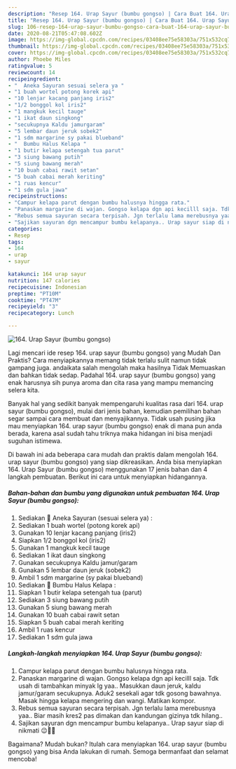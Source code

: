 ```yaml
---
description: "Resep 164. Urap Sayur (bumbu gongso) | Cara Buat 164. Urap Sayur (bumbu gongso) Yang Lezat Sekali"
title: "Resep 164. Urap Sayur (bumbu gongso) | Cara Buat 164. Urap Sayur (bumbu gongso) Yang Lezat Sekali"
slug: 106-resep-164-urap-sayur-bumbu-gongso-cara-buat-164-urap-sayur-bumbu-gongso-yang-lezat-sekali
date: 2020-08-21T05:47:08.602Z
image: https://img-global.cpcdn.com/recipes/03408ee75e58303a/751x532cq70/164-urap-sayur-bumbu-gongso-foto-resep-utama.jpg
thumbnail: https://img-global.cpcdn.com/recipes/03408ee75e58303a/751x532cq70/164-urap-sayur-bumbu-gongso-foto-resep-utama.jpg
cover: https://img-global.cpcdn.com/recipes/03408ee75e58303a/751x532cq70/164-urap-sayur-bumbu-gongso-foto-resep-utama.jpg
author: Phoebe Miles
ratingvalue: 5
reviewcount: 14
recipeingredient:
- "  Aneka Sayuran sesuai selera ya "
- "1 buah wortel potong korek api"
- "10 lenjar kacang panjang iris2"
- "1/2 bonggol kol iris2"
- "1 mangkuk kecil tauge"
- "1 ikat daun singkong"
- "secukupnya Kaldu jamurgaram"
- "5 lembar daun jeruk sobek2"
- "1 sdm margarine sy pakai blueband"
- "  Bumbu Halus Kelapa "
- "1 butir kelapa setengah tua parut"
- "3 siung bawang putih"
- "5 siung bawang merah"
- "10 buah cabai rawit setan"
- "5 buah cabai merah keriting"
- "1 ruas kencur"
- "1 sdm gula jawa"
recipeinstructions:
- "Campur kelapa parut dengan bumbu halusnya hingga rata."
- "Panaskan margarine di wajan. Gongso kelapa dgn api kecilll saja. Tdk usah di tambahkan minyak lg yaa.. Masukkan daun jeruk, kaldu jamur/garam secukupnya. Aduk2 sesekali agar tdk gosong bawahnya. Masak hingga kelapa mengering dan wangi. Matikan kompor."
- "Rebus semua sayuran secara terpisah. Jgn terlalu lama merebusnya yaa.. Biar masih kres2 pas dimakan dan kandungan gizinya tdk hilang.."
- "Sajikan sayuran dgn mencampur bumbu kelapanya.. Urap sayur siap di nikmati 😉👍🏻"
categories:
- Resep
tags:
- 164
- urap
- sayur

katakunci: 164 urap sayur 
nutrition: 147 calories
recipecuisine: Indonesian
preptime: "PT10M"
cooktime: "PT47M"
recipeyield: "3"
recipecategory: Lunch

---
```



![164. Urap Sayur (bumbu gongso)](https://img-global.cpcdn.com/recipes/03408ee75e58303a/751x532cq70/164-urap-sayur-bumbu-gongso-foto-resep-utama.jpg)

Lagi mencari ide resep 164. urap sayur (bumbu gongso) yang Mudah Dan Praktis? Cara menyiapkannya memang tidak terlalu sulit namun tidak gampang juga. andaikata salah mengolah maka hasilnya Tidak Memuaskan dan bahkan tidak sedap. Padahal 164. urap sayur (bumbu gongso) yang enak harusnya sih punya aroma dan cita rasa yang mampu memancing selera kita.



Banyak hal yang sedikit banyak mempengaruhi kualitas rasa dari 164. urap sayur (bumbu gongso), mulai dari jenis bahan, kemudian pemilihan bahan segar sampai cara membuat dan menyajikannya. Tidak usah pusing jika mau menyiapkan 164. urap sayur (bumbu gongso) enak di mana pun anda berada, karena asal sudah tahu triknya maka hidangan ini bisa menjadi suguhan istimewa.


Di bawah ini ada beberapa cara mudah dan praktis dalam mengolah 164. urap sayur (bumbu gongso) yang siap dikreasikan. Anda bisa menyiapkan 164. Urap Sayur (bumbu gongso) menggunakan 17 jenis bahan dan 4 langkah pembuatan. Berikut ini cara untuk menyiapkan hidangannya.

<!--inarticleads1-->

##### Bahan-bahan dan bumbu yang digunakan untuk pembuatan 164. Urap Sayur (bumbu gongso):

1. Sediakan  🌸 Aneka Sayuran (sesuai selera ya) :
1. Sediakan 1 buah wortel (potong korek api)
1. Gunakan 10 lenjar kacang panjang (iris2)
1. Siapkan 1/2 bonggol kol (iris2)
1. Gunakan 1 mangkuk kecil tauge
1. Sediakan 1 ikat daun singkong
1. Gunakan secukupnya Kaldu jamur/garam
1. Gunakan 5 lembar daun jeruk (sobek2)
1. Ambil 1 sdm margarine (sy pakai blueband)
1. Sediakan  🌸 Bumbu Halus Kelapa :
1. Siapkan 1 butir kelapa setengah tua (parut)
1. Sediakan 3 siung bawang putih
1. Gunakan 5 siung bawang merah
1. Gunakan 10 buah cabai rawit setan
1. Siapkan 5 buah cabai merah keriting
1. Ambil 1 ruas kencur
1. Sediakan 1 sdm gula jawa




<!--inarticleads2-->

##### Langkah-langkah menyiapkan 164. Urap Sayur (bumbu gongso):

1. Campur kelapa parut dengan bumbu halusnya hingga rata.
1. Panaskan margarine di wajan. Gongso kelapa dgn api kecilll saja. Tdk usah di tambahkan minyak lg yaa.. Masukkan daun jeruk, kaldu jamur/garam secukupnya. Aduk2 sesekali agar tdk gosong bawahnya. Masak hingga kelapa mengering dan wangi. Matikan kompor.
1. Rebus semua sayuran secara terpisah. Jgn terlalu lama merebusnya yaa.. Biar masih kres2 pas dimakan dan kandungan gizinya tdk hilang..
1. Sajikan sayuran dgn mencampur bumbu kelapanya.. Urap sayur siap di nikmati 😉👍🏻




Bagaimana? Mudah bukan? Itulah cara menyiapkan 164. urap sayur (bumbu gongso) yang bisa Anda lakukan di rumah. Semoga bermanfaat dan selamat mencoba!
